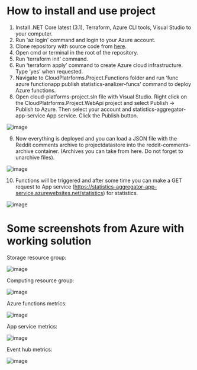 # How to install and use project
1. Install .NET Core latest (3.1), Terraform, Azure CLI tools, Visual Studio to your computer.
2. Run 'az login' command and login to your Azure account.
3. Clone repository with source code from [here](https://github.com/DanyloKiral/cloud-platforms-project).
4. Open cmd or terminal in the root of the repository.
5. Run ‘terraform init’ command.
6. Run ‘terraform apply’ command to create Azure cloud infrastructure. Type ‘yes’ when requested.
7. Navigate to CloudPlatrforms.Project.Functions folder and run ‘func azure functionapp publish statistics-analizer-funcs’ command to deploy Azure functions.
8. Open cloud-platforms-project.sln file with Visual Studio. Right click on the CloudPlatrforms.Project.WebApi project and select Publish -> Publish to Azure.
Then select your account and statistics-aggregator-app-service App service.
Click the Publish button.

![image](https://user-images.githubusercontent.com/15198798/128075490-657aa249-848d-49aa-be88-91c6fae8e22d.png)

9. Now everything is deployed and you can load a JSON file with the Reddit comments archive to projectdatastore into the reddit-comments-archive container. (Archives you can take from here. Do not forget to unarchive files).

![image](https://user-images.githubusercontent.com/15198798/128075544-69823d70-99bd-4c9d-93a7-abc47ee181c5.png)

10. Functions will be triggered and after some time you can make a GET request to App service (https://statistics-aggregator-app-service.azurewebsites.net/statistics) for statistics.

![image](https://user-images.githubusercontent.com/15198798/128075131-2557882d-5227-4638-ab67-edddd9b42a82.png)

# Some screenshots from Azure with working solution

Storage resource group:

![image](https://user-images.githubusercontent.com/15198798/128075954-b1f172a8-7590-4636-956d-1fa02788dd18.png)

Computing resource group:

![image](https://user-images.githubusercontent.com/15198798/128075915-428bfc09-1511-454b-b92f-e1cdce110d4a.png)

Azure functions metrics:

![image](https://user-images.githubusercontent.com/15198798/128075250-a76b3a09-1533-41b2-b7da-3afa60259bb8.png)

App service metrics:

![image](https://user-images.githubusercontent.com/15198798/128075709-670efbda-9fa3-47ed-b982-1a6791026863.png)

Event hub metrics:

![image](https://user-images.githubusercontent.com/15198798/128075328-130a6f83-56a9-45b9-8d0e-babecd9223fa.png)

